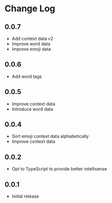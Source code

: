 # Change Log

## 0.0.7

- Add context data v2
- Improve word data
- Improve emoji data

## 0.0.6

- Add word tags

## 0.0.5

- Improve context data
- Introduce word data

## 0.0.4

- Sort emoji context data alphabetically
- Improve context data

## 0.0.2

- Opt to TypeScript to provide better intellisense

## 0.0.1

- Initial release
